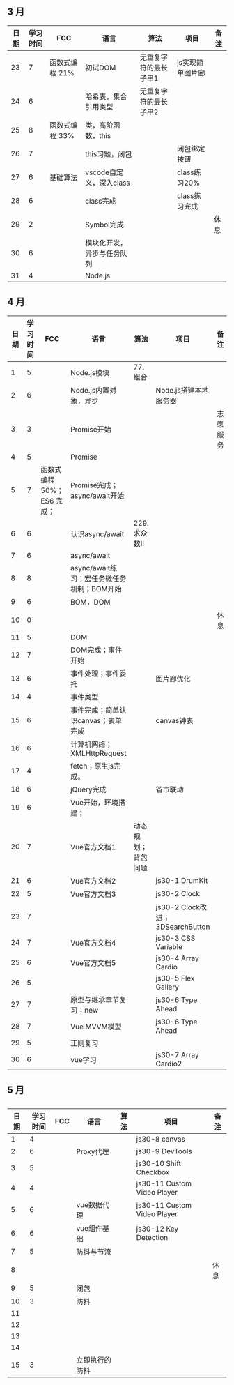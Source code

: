 ## 3 月

| 日期 | 学习时间 | FCC            | 语言                       | 算法                  | 项目             | 备注 |
| ---- | -------- | -------------- | -------------------------- | --------------------- | ---------------- | ---- |
| 23   | 7        | 函数式编程 21% | 初试DOM                    | 无重复字符的最长子串1 | js实现简单图片廊 |      |
| 24   | 6        |                | 哈希表，集合引用类型       | 无重复字符的最长子串2 |                  |      |
| 25   | 8        | 函数式编程 33% | 类，高阶函数，this         |                       |                  |      |
| 26   | 7        |                | this习题，闭包             |                       | 闭包绑定按钮     |      |
| 27   | 6        | 基础算法       | vscode自定义，深入class    |                       | class练习20%     |      |
| 28   | 6        |                | class完成                  |                       | class练习完成    |      |
| 29   | 2        |                | Symbol完成                 |                       |                  | 休息 |
| 30   | 6        |                | 模块化开发，异步与任务队列 |                       |                  |      |
| 31   | 4        |                | Node.js                    |                       |                  |      |

## 4 月

| 日期 | 学习时间 | FCC                        | 语言                                       | 算法               | 项目                             | 备注     |
| ---- | -------- | -------------------------- | ------------------------------------------ | ------------------ | -------------------------------- | -------- |
| 1    | 5        |                            | Node.js模块                                | 77.组合            |                                  |          |
| 2    | 6        |                            | Node.js内置对象，异步                      |                    | Node.js搭建本地服务器            |          |
| 3    | 3        |                            | Promise开始                                |                    |                                  | 志愿服务 |
| 4    | 5        |                            | Promise                                    |                    |                                  |          |
| 5    | 7        | 函数式编程 50%；ES6 完成； | Promise完成；async/await开始               |                    |                                  |          |
| 6    | 6        |                            | 认识async/await                            | 229.求众数II       |                                  |          |
| 7    | 6        |                            | async/await                                |                    |                                  |          |
| 8    | 8        |                            | async/await练习；宏任务微任务机制；BOM开始 |                    |                                  |          |
| 9    | 6        |                            | BOM，DOM                                   |                    |                                  |          |
| 10   | 0        |                            |                                            |                    |                                  | 休息     |
| 11   | 5        |                            | DOM                                        |                    |                                  |          |
| 12   | 7        |                            | DOM完成；事件开始                          |                    |                                  |          |
| 13   | 6        |                            | 事件处理；事件委托                         |                    | 图片廊优化                       |          |
| 14   | 4        |                            | 事件类型                                   |                    |                                  |          |
| 15   | 6        |                            | 事件完成；简单认识canvas；表单完成         |                    | canvas钟表                       |          |
| 16   | 6        |                            | 计算机网络；XMLHttpRequest                 |                    |                                  |          |
| 17   | 4        |                            | fetch；原生js完成。                        |                    |                                  |          |
| 18   | 6        |                            | jQuery完成                                 |                    | 省市联动                         |          |
| 19   | 6        |                            | Vue开始，环境搭建；                        |                    |                                  |          |
| 20   | 7        |                            | Vue官方文档1                               | 动态规划；背包问题 |                                  |          |
| 21   | 6        |                            | Vue官方文档2                               |                    | js30-1 DrumKit                   |          |
| 22   | 5        |                            | Vue官方文档3                               |                    | js30-2 Clock                     |          |
| 23   | 7        |                            |                                            |                    | js30-2 Clock改进；3DSearchButton |          |
| 24   | 7        |                            | Vue官方文档4                               |                    | js30-3 CSS Variable              |          |
| 25   | 6        |                            | Vue官方文档5                               |                    | js30-4 Array Cardio              |          |
| 26   | 5        |                            |                                            |                    | js30-5 Flex Gallery              |          |
| 27   | 7        |                            | 原型与继承章节复习；new                    |                    | js30-6 Type Ahead                |          |
| 28   | 7        |                            | Vue MVVM模型                               |                    | js30-6 Type Ahead                |          |
| 29   | 5        |                            | 正则复习                                   |                    |                                  |          |
| 30   | 6        |                            | vue学习                                    |                    | js30-7 Array Cardio2             |          |

## 5 月

## 

| 日期 | 学习时间 | FCC  | 语言           | 算法 | 项目                        | 备注 |
| ---- | -------- | ---- | -------------- | ---- | --------------------------- | ---- |
| 1    | 4        |      |                |      | js30-8 canvas               |      |
| 2    | 6        |      | Proxy代理      |      | js30-9 DevTools             |      |
| 3    | 5        |      |                |      | js30-10 Shift Checkbox      |      |
| 4    | 4        |      |                |      | js30-11 Custom Video Player |      |
| 5    | 6        |      | vue数据代理    |      | js30-11 Custom Video Player |      |
| 6    | 6        |      | vue组件基础    |      | js30-12 Key Detection       |      |
| 7    | 5        |      | 防抖与节流     |      |                             |      |
| 8    |          |      |                |      |                             | 休息 |
| 9    | 5        |      | 闭包           |      |                             |      |
| 10   | 3        |      | 防抖           |      |                             |      |
| 11   |          |      |                |      |                             |      |
| 12   |          |      |                |      |                             |      |
| 13   |          |      |                |      |                             |      |
| 14   |          |      |                |      |                             |      |
| 15   | 3        |      | 立即执行的防抖 |      |                             |      |
